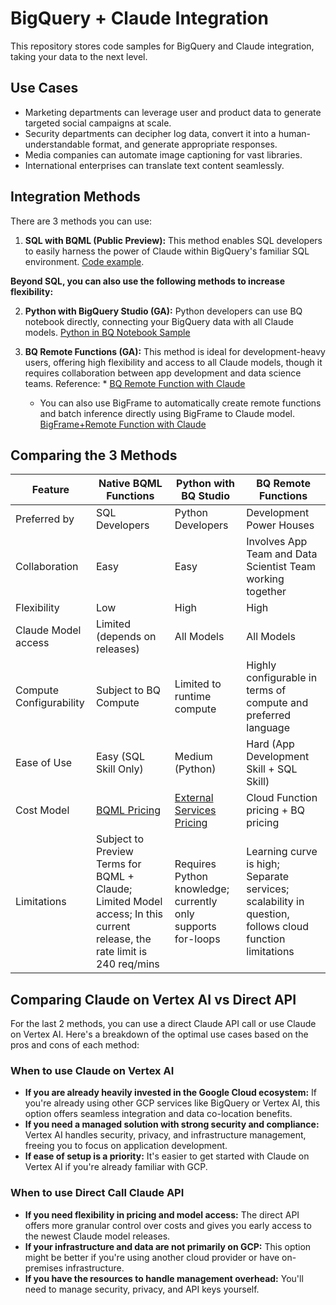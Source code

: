 # BigQuery + Claude Integration

This repository stores code samples for BigQuery and Claude integration, taking your data to the next level.

## Use Cases

- Marketing departments can leverage user and product data to generate targeted social campaigns at scale.
- Security departments can decipher log data, convert it into a human-understandable format, and generate appropriate responses.
- Media companies can automate image captioning for vast libraries.
- International enterprises can translate text content seamlessly.

## Integration Methods

There are 3 methods you can use:

1. **SQL with BQML (Public Preview):** This method enables SQL developers to easily harness the power of Claude within BigQuery's familiar SQL environment. [Code example](/Python_Notebook_Sample/BQML+Claude.ipynb).

**Beyond SQL, you can also use the following methods to increase flexibility:**

2. **Python with BigQuery Studio (GA):** Python developers can use BQ notebook directly, connecting your BigQuery data with all Claude models. [Python in BQ Notebook Sample](/Python_Notebook_Sample/README.md)


3. **BQ Remote Functions (GA):** This method is ideal for development-heavy users, offering high flexibility and access to all Claude models, though it requires collaboration between app development and data science teams. Reference: * [BQ Remote Function with Claude](/BQ_RemoteFunction_Sample)
   - You can also use BigFrame to automatically create remote functions and batch inference directly using BigFrame to Claude model. [BigFrame+Remote Function with Claude](/Python_Notebook_Sample/BigFrames+Claude_Remote_Function.ipynb)

## Comparing the 3 Methods

| Feature | Native BQML Functions | Python with BQ Studio | BQ Remote Functions |
|---------|----------------------|----------------------|---------------------|
| Preferred by | SQL Developers | Python Developers | Development Power Houses |
| Collaboration | Easy | Easy | Involves App Team and Data Scientist Team working together |
| Flexibility | Low | High | High |
| Claude Model access | Limited (depends on releases) | All Models | All Models |
| Compute Configurability | Subject to BQ Compute | Limited to runtime compute | Highly configurable in terms of compute and preferred language |
| Ease of Use | Easy (SQL Skill Only) | Medium (Python) | Hard (App Development Skill + SQL Skill) |
| Cost Model | [BQML Pricing](https://cloud.google.com/bigquery/pricing#bqml) | [External Services Pricing](https://cloud.google.com/bigquery/pricing#external_services) | Cloud Function pricing + BQ pricing |
| Limitations | Subject to Preview Terms for BQML + Claude; Limited Model access; In this current release, the rate limit is 240 req/mins | Requires Python knowledge; currently only supports for-loops | Learning curve is high; Separate services; scalability in question, follows cloud function limitations |

## Comparing Claude on Vertex AI vs Direct API

For the last 2 methods, you can use a direct Claude API call or use Claude on Vertex AI. Here's a breakdown of the optimal use cases based on the pros and cons of each method:

### When to use Claude on Vertex AI

* **If you are already heavily invested in the Google Cloud ecosystem:** If you're already using other GCP services like BigQuery or Vertex AI, this option offers seamless integration and data co-location benefits.
* **If you need a managed solution with strong security and compliance:** Vertex AI handles security, privacy, and infrastructure management, freeing you to focus on application development.
* **If ease of setup is a priority:** It's easier to get started with Claude on Vertex AI if you're already familiar with GCP.

### When to use Direct Call Claude API

* **If you need flexibility in pricing and model access:** The direct API offers more granular control over costs and gives you early access to the newest Claude model releases.
* **If your infrastructure and data are not primarily on GCP:** This option might be better if you're using another cloud provider or have on-premises infrastructure.
* **If you have the resources to handle management overhead:** You'll need to manage security, privacy, and API keys yourself.
